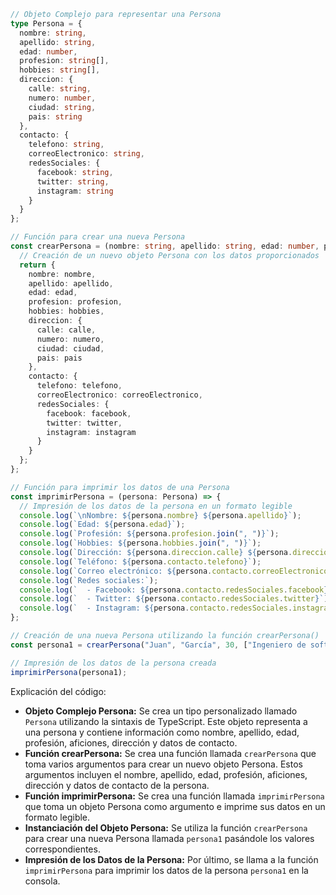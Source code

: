 ```typescript
// Objeto Complejo para representar una Persona
type Persona = {
  nombre: string,
  apellido: string,
  edad: number,
  profesion: string[],
  hobbies: string[],
  direccion: {
    calle: string,
    numero: number,
    ciudad: string,
    pais: string
  },
  contacto: {
    telefono: string,
    correoElectronico: string,
    redesSociales: {
      facebook: string,
      twitter: string,
      instagram: string
    }
  }
};

// Función para crear una nueva Persona
const crearPersona = (nombre: string, apellido: string, edad: number, profesion: string[], hobbies: string[], calle: string, numero: number, ciudad: string, pais: string, telefono: string, correoElectronico: string, facebook: string, twitter: string, instagram: string): Persona => {
  // Creación de un nuevo objeto Persona con los datos proporcionados
  return {
    nombre: nombre,
    apellido: apellido,
    edad: edad,
    profesion: profesion,
    hobbies: hobbies,
    direccion: {
      calle: calle,
      numero: numero,
      ciudad: ciudad,
      pais: pais
    },
    contacto: {
      telefono: telefono,
      correoElectronico: correoElectronico,
      redesSociales: {
        facebook: facebook,
        twitter: twitter,
        instagram: instagram
      }
    }
  };
};

// Función para imprimir los datos de una Persona
const imprimirPersona = (persona: Persona) => {
  // Impresión de los datos de la persona en un formato legible
  console.log(`\nNombre: ${persona.nombre} ${persona.apellido}`);
  console.log(`Edad: ${persona.edad}`);
  console.log(`Profesión: ${persona.profesion.join(", ")}`);
  console.log(`Hobbies: ${persona.hobbies.join(", ")}`);
  console.log(`Dirección: ${persona.direccion.calle} ${persona.direccion.numero}, ${persona.direccion.ciudad}, ${persona.direccion.pais}`);
  console.log(`Teléfono: ${persona.contacto.telefono}`);
  console.log(`Correo electrónico: ${persona.contacto.correoElectronico}`);
  console.log(`Redes sociales:`);
  console.log(`  - Facebook: ${persona.contacto.redesSociales.facebook}`);
  console.log(`  - Twitter: ${persona.contacto.redesSociales.twitter}`);
  console.log(`  - Instagram: ${persona.contacto.redesSociales.instagram}`);
};

// Creación de una nueva Persona utilizando la función crearPersona()
const persona1 = crearPersona("Juan", "García", 30, ["Ingeniero de software", "Emprendedor"], ["Viajar", "Leer", "Programar"], "Calle Mayor", 123, "Madrid", "España", "123-456-7890", "juan.garcia@ejemplo.com", "juan.garcia", "juangarcia", "juangarciaphoto");

// Impresión de los datos de la persona creada
imprimirPersona(persona1);
```

Explicación del código:

* **Objeto Complejo Persona:** Se crea un tipo personalizado llamado `Persona` utilizando la sintaxis de TypeScript. Este objeto representa a una persona y contiene información como nombre, apellido, edad, profesión, aficiones, dirección y datos de contacto.
* **Función crearPersona:** Se crea una función llamada `crearPersona` que toma varios argumentos para crear un nuevo objeto Persona. Estos argumentos incluyen el nombre, apellido, edad, profesión, aficiones, dirección y datos de contacto de la persona.
* **Función imprimirPersona:** Se crea una función llamada `imprimirPersona` que toma un objeto Persona como argumento e imprime sus datos en un formato legible.
* **Instanciación del Objeto Persona:** Se utiliza la función `crearPersona` para crear una nueva Persona llamada `persona1` pasándole los valores correspondientes.
* **Impresión de los Datos de la Persona:** Por último, se llama a la función `imprimirPersona` para imprimir los datos de la persona `persona1` en la consola.